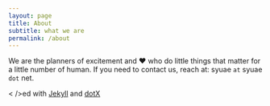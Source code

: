 ```yaml
---
layout: page
title: About
subtitle: what we are
permalink: /about
---
```


We are the planners of excitement and ♥ who do little things that matter for a little number of human. If you need to contact us, reach at: syuae `at` syuae `dot` net.


< />ed with [Jekyll](https://jekyllrb.com/) and [dotX](https://nandomoreirame.github.io/dotX/)